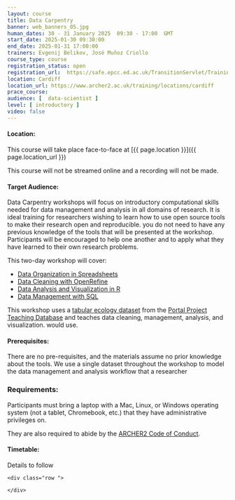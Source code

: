 ```yaml
---
layout: course
title: Data Carpentry
banner: web_banners_05.jpg 
human_dates: 30 - 31 January 2025  09:30 - 17:00  GMT
start_date: 2025-01-30 09:30:00
end_date: 2025-01-31 17:00:00
trainers: Evgenij Belikov, José Muñoz Criollo
course_type: course
registration_status: open
registration_url:  https://safe.epcc.ed.ac.uk/TransitionServlet/TrainingCourse/250130-Data-Carpentry
location: Cardiff
location_url: https://www.archer2.ac.uk/training/locations/cardiff
prace_course: 
audience: [  data-scientist ]
level: [ introductory ]
video: false
---
```


#### Location:

This course will take place face-to-face at  [{{ page.location }}]({{ page.location_url }})

This course will not be streamed online and a recording will not be made.

#### Target Audience:

Data Carpentry workshops will focus on introductory computational skills needed for data management and analysis in all domains of research. It is ideal training for researchers wishing to learn how to use open source tools to make their research open and reproducible. you do not need to have any previous knowledge of the tools that will be presented at the workshop. Participants will be encouraged to help one another and to apply what they have learned to their own research problems.

This two-day workshop will cover:

- [Data Organization in Spreadsheets](https://datacarpentry.github.io/spreadsheet-ecology-lesson/)
- [Data Cleaning with OpenRefine](https://datacarpentry.github.io/OpenRefine-ecology-lesson/)
- [Data Analysis and Visualization in R](https://datacarpentry.github.io/R-ecology-lesson/)
- [Data Management with SQL](https://datacarpentry.github.io/sql-ecology-lesson/)

This workshop uses a [tabular ecology dataset](https://figshare.com/ndownloader/articles/1314459/versions/10) from the [Portal Project Teaching Database](https://figshare.com/articles/Portal_Project_Teaching_Database/1314459) and teaches data cleaning, management, analysis, and visualization. would use.

#### Prerequisites:

There are no pre-requisites, and the materials assume no prior knowledge about the tools. We use a single dataset throughout the workshop to model the data management and analysis workflow that a researcher 

### Requirements:

Participants must bring a laptop with a Mac, Linux, or Windows operating system (not a tablet, Chromebook, etc.) that they have administrative privileges on.

They are also required to abide by the [ARCHER2  Code of Conduct](../../../about/policies/code-of-conduct.html). 


#### Timetable:

Details to follow

<section id="service">

<!-- 

<h2><a name="materials">Course materials</a></h2>
 -->


    <div class="row ">	

<!-- 		
      <div class="col-xs-6 col-sm-4">
        <a class="ar2_linkbox ar2_linkbox-green" 
          href="   ">
          <strong>Course materials</strong>         
        </a>
      </div>
 -->

<!--  
      <div class="col-xs-6 col-sm-4">
        <a class="ar2_linkbox ar2_linkbox-teal" 
          href="https://pad.archer2.ac.uk/p/NNNNNN-xxxxxxx">
          <strong>Course Chat</strong>       
        </a>
      </div>
		
 -->
 	</div>
		
		
					


<!-- 		
<h2><a name="videos">Videos</a></h2>

<h3>Session 1</h3>

<div>
	<iframe title="Video" width="560" height="315" src="https://www.youtube.com/embed/xxxxxxxxxxx" frameborder="0" allow="accelerometer; autoplay; encrypted-media; gyroscope; picture-in-picture" allowfullscreen></iframe>
</div>

 -->





<!-- 
<h2><a name="feedback">Feedback</a></h2>


    <div class="row ">	

      <div class="col-xs-6 col-sm-4">
        <a class="ar2_linkbox ar2_linkbox-teal" 

           href="../../feedback/?course=250130-data-carpentry" 

		>
          <strong>Feedback</strong><br/>
          Please let us know what was great about this course and anything we can improve
        </a>
      </div>
    </div>
		
 -->		

 
</section>


